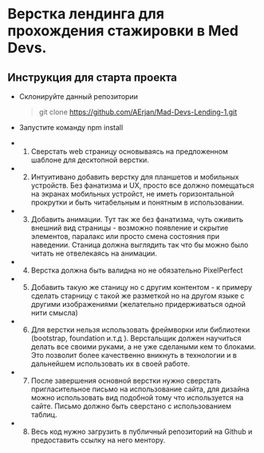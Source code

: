 # Верстка лендинга для прохождения стажировки в Med Devs.

## Инструкция для старта проекта

- Склонируйте данный репозитории

  > git clone https://github.com/AErjan/Mad-Devs-Lending-1.git

- Запустите команду npm install

* 1. Сверстать web страницу основываясь на предложенном шаблоне для десктопной верстки.
* 2. Интуитивано добавить верстку для планшетов и мобильных устройств. Без фанатизма и UX, просто все должно помещаться на экранах мобильных устройст, не иметь горизонтальной прокрутки и быть читабельным и понятным в использовании.
* 3. Добавить анимации. Тут так же без фанатизма, чуть оживить внешний вид страницы - возможно появление и скрытие элементов, паралакс или просто смена состояния при наведении. Станица должна выглядить так что бы можно было читать не отвелекаясь на анимации.
* 4. Верстка должна быть валидна но не обязательно PixelPerfect
* 5. Добавить такую же станицу но с другим контентом - к примеру сделать старницу с такой же разметкой но на другом языке с другими изображениями (желательно придерживаться одной нити смысла)
* 6. Для верстки нельзя использовать фреймворки или библиотеки (bootstrap, foundation и.т.д ). Верстальщик должен научиться делать все своими руками, а не уже сделаными кем то блоками. Это позволит более качественно вникнуть в технологии и в дальнейшем использовать их в своей работе.
* 7. После завершения основной верстки нужно сверстать пригласительное письмо на использование сайта, для дизайна можно использовать вид подобной тому что используется на сайте. Письмо должно быть сверстано с использованием таблиц.
* 8. Весь код нужно загрузить в публичный репозиторий на Github и предоставить ссылку на него ментору.
